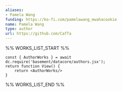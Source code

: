 ```yaml
---
aliases:
- Pamela Wang
funding: https://ko-fi.com/pamelawang_mwahacookie
name: Pamela Wang
type: author
url: https://github.com/Caffa
---
```



%% WORKS_LIST_START %%

```datacorejsx
const { AuthorWorks } = await dc.require('basement/datacore/authors.jsx');
return function View() {
    return <AuthorWorks/>
}
```
%% WORKS_LIST_END %%